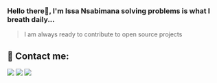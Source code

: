 <p>
  
  ### Hello there👋, I'm Issa Nsabimana solving problems is what I breath daily...
  
> I am always ready to contribute to open source projects

## 📣 Contact me:

<p>
  <a href="mailto:mansurissa6@gmail.com?subject=[GitHub]%20🔥%20Proud%20to%20contact"><img src="https://img.shields.io/badge/e‑mail-D14836.svg?style=for-the-badge&logo=GMail&logoColor=white"/></a>
  <a href="https://twitter.com/webdev_issa/"><img src="https://img.shields.io/badge/twitter-0aaffc.svg?style=for-the-badge&logo=twitter&logoColor=white"/></a>
  <a href="https://www.linkedin.com/in/nsabimana-issa-1411ba1b3/"><img src="https://img.shields.io/badge/linkedin-0077B5.svg?style=for-the-badge&logo=linkedin&logoColor=white"/></a>

</p>

